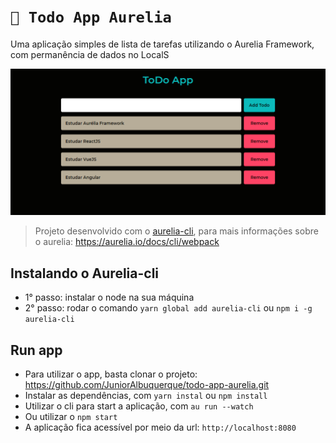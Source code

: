 # `📝 Todo App Aurelia`

Uma aplicação simples de lista de tarefas utilizando o Aurelia Framework, com permanência de dados no LocalS

![TodoApp](images/todo-app.png 'TodoApp')

> Projeto desenvolvido com o [aurelia-cli](https://github.com/aurelia/cli), para mais informações sobre o aurelia: https://aurelia.io/docs/cli/webpack

## Instalando o Aurelia-cli

- 1° passo: instalar o node na sua máquina
- 2° passo: rodar o comando `yarn global add aurelia-cli` ou `npm i -g aurelia-cli`

## Run app

- Para utilizar o app, basta clonar o projeto: https://github.com/JuniorAlbuquerque/todo-app-aurelia.git
- Instalar as dependências, com
  `yarn instal` ou `npm install`
- Utilizar o cli para start a aplicação, com `au run --watch`
- Ou utilizar o `npm start`
- A aplicação fica acessível por meio da url: `http://localhost:8080`
